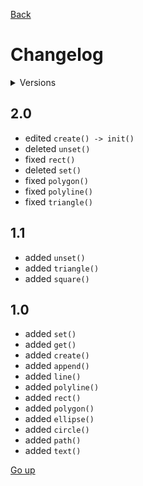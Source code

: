 <link rel="stylesheet" href=".ignore/style.css">

[Back](README.md)

# Changelog

<details>
	<summary>Versions</summary>
	<ul>
		<li><a href="#20">2.0</a></li>
		<li><a href="#11">1.1</a></li>
		<li><a href="#10">1.0</a></li>
	</ul>
</details>

## 2.0
   - <edit> edited `create() -> init()`
   - <delete> deleted `unset()`
   - <fix> fixed `rect()`
   - <delete> deleted `set()`
   - <fix> fixed `polygon()`
   - <fix> fixed `polyline()`
   - <fix> fixed `triangle()`

## 1.1
   - <add> added `unset()`
   - <add> added `triangle()`
   - <add> added `square()`

## 1.0
   - <add> added `set()`
   - <add> added `get()`
   - <add> added `create()`
   - <add> added `append()`
   - <add> added `line()`
   - <add> added `polyline()`
   - <add> added `rect()`
   - <add> added `polygon()`
   - <add> added `ellipse()`
   - <add> added `circle()`
   - <add> added `path()`
   - <add> added `text()`

[Go up](#changelog)